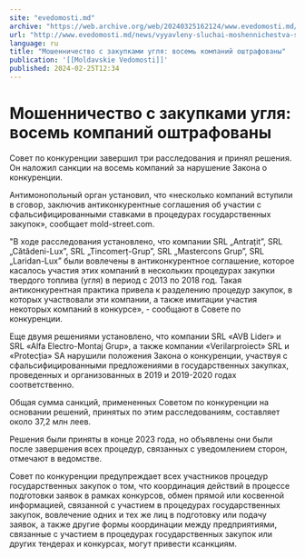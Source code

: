 ```yaml
---
site: "evedomosti.md"
archive: "https://web.archive.org/web/20240325162124/www.evedomosti.md/news/vyyavleny-sluchai-moshennichestva-s-zakupkami-uglya-vosem-ko"
url: "http://www.evedomosti.md/news/vyyavleny-sluchai-moshennichestva-s-zakupkami-uglya-vosem-ko"
language: ru
title: "Мошенничество с закупками угля: восемь компаний оштрафованы"
publication: '[[Moldavskie Vedomosti]]'
published: 2024-02-25T12:34
---
```


# Мошенничество с закупками угля: восемь компаний оштрафованы

Совет по конкуренции завершил три расследования и принял решения. Он наложил санкции на восемь компаний за нарушение Закона о конкуренции.

Антимонопольный орган установил, что «несколько компаний вступили в сговор, заключив антиконкурентные соглашения об участии с сфальсифицированными ставками в процедурах государственных закупок», сообщает mold-street.com.

"В ходе расследования установлено, что компании SRL „Antrațit”, SRL „Cătădeni-Lux”, SRL „Tincomerț-Grup”, SRL „Mastercons Grup”, SRL „Laridan-Lux” были вовлечены в антиконкурентное соглашение, которое касалось участия этих компаний в нескольких процедурах закупки твердого топлива (угля) в период с 2013 по 2018 год. Такая антиконкурентная практика привела к разделению процедур закупок, в которых участвовали эти компании, а также имитации участия некоторых компаний в конкурсе», - сообщают в Совете по конкуренции.

Еще двумя решениями установлено, что компании SRL «AVB Lider» и SRL «Alfa Electro-Montaj Grup», а также компании «Verilarproiect» SRL и «Protecția» SA нарушили положения Закона о конкуренции, участвуя с сфальсифицированными предложениями в государственных закупках, проведенных и организованных в 2019 и 2019-2020 годах соответственно.

Общая сумма санкций, примененных Советом по конкуренции на основании решений, принятых по этим расследованиям, составляет около 37,2 млн леев.

Решения были приняты в конце 2023 года, но объявлены они были после завершения всех процедур, связанных с уведомлением сторон, отмечают в ведомстве.

Совет по конкуренции предупреждает всех участников процедур государственных закупок о том, что координация действий в процессе подготовки заявок в рамках конкурсов, обмен прямой или косвенной информацией, связанной с участием в процедурах государственных закупок, вовлечение одних и тех же лиц в подготовку или подачу заявок, а также другие формы координации между предприятиями, связанные с участием в процедурах государственных закупок или других тендерах и конкурсах, могут привести ксанкциям.